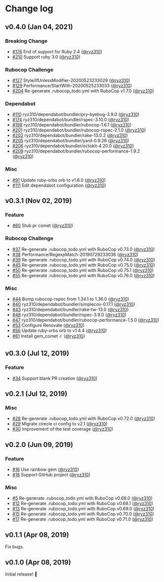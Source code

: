 # Change log

## v0.4.0 (Jan 04, 2021)

### Breaking Change

* [#176](https://github.com/ryz310/pr_comet/pull/176) End of support for Ruby 2.4 ([@ryz310](https://github.com/ryz310))
* [#210](https://github.com/ryz310/pr_comet/pull/210) Support ruby 3.0 ([@ryz310](https://github.com/ryz310))

### Rubocop Challenge

* [#127](https://github.com/ryz310/pr_comet/pull/127) Style/IfUnlessModifier-20200523233029 ([@ryz310](https://github.com/ryz310))
* [#129](https://github.com/ryz310/pr_comet/pull/129) Performance/StartWith-20200525233033 ([@ryz310](https://github.com/ryz310))
* [#204](https://github.com/ryz310/pr_comet/pull/204) Re-generate .rubocop_todo.yml with RuboCop v1.7.0 ([@ryz310](https://github.com/ryz310))

### Dependabot

* [#110](https://github.com/ryz310/pr_comet/pull/110) ryz310/dependabot/bundler/pry-byebug-3.9.0 ([@ryz310](https://github.com/ryz310))
* [#174](https://github.com/ryz310/pr_comet/pull/174) ryz310/dependabot/bundler/rspec-3.10.0 ([@ryz310](https://github.com/ryz310))
* [#198](https://github.com/ryz310/pr_comet/pull/198) ryz310/dependabot/bundler/rubocop-1.6.1 ([@ryz310](https://github.com/ryz310))
* [#201](https://github.com/ryz310/pr_comet/pull/201) ryz310/dependabot/bundler/rubocop-rspec-2.1.0 ([@ryz310](https://github.com/ryz310))
* [#202](https://github.com/ryz310/pr_comet/pull/202) ryz310/dependabot/bundler/rake-13.0.2 ([@ryz310](https://github.com/ryz310))
* [#205](https://github.com/ryz310/pr_comet/pull/205) ryz310/dependabot/bundler/yard-0.9.26 ([@ryz310](https://github.com/ryz310))
* [#206](https://github.com/ryz310/pr_comet/pull/206) ryz310/dependabot/bundler/octokit-4.20.0 ([@ryz310](https://github.com/ryz310))
* [#209](https://github.com/ryz310/pr_comet/pull/209) ryz310/dependabot/bundler/rubocop-performance-1.9.2 ([@ryz310](https://github.com/ryz310))

### Misc

* [#91](https://github.com/ryz310/pr_comet/pull/91) Update ruby-orbs orb to v1.6.0 ([@ryz310](https://github.com/ryz310))
* [#111](https://github.com/ryz310/pr_comet/pull/111) Edit dependabot configuration ([@ryz310](https://github.com/ryz310))

## v0.3.1 (Nov 02, 2019)

### Feature

* [#60](https://github.com/ryz310/pr_comet/pull/60) Stub pr comet ([@ryz310](https://github.com/ryz310))

### Rubocop Challenge

* [#37](https://github.com/ryz310/pr_comet/pull/37) Re-generate .rubocop_todo.yml with RuboCop v0.73.0 ([@ryz310](https://github.com/ryz310))
* [#38](https://github.com/ryz310/pr_comet/pull/38) Performance/RegexpMatch-20190729233036 ([@ryz310](https://github.com/ryz310))
* [#39](https://github.com/ryz310/pr_comet/pull/39) Re-generate .rubocop_todo.yml with RuboCop v0.74.0 ([@ryz310](https://github.com/ryz310))
* [#45](https://github.com/ryz310/pr_comet/pull/45) Re-generate .rubocop_todo.yml with RuboCop v0.75.0 ([@ryz310](https://github.com/ryz310))
* [#50](https://github.com/ryz310/pr_comet/pull/50) Re-generate .rubocop_todo.yml with RuboCop v0.75.1 ([@ryz310](https://github.com/ryz310))
* [#55](https://github.com/ryz310/pr_comet/pull/55) Re-generate .rubocop_todo.yml with RuboCop v0.76.0 ([@ryz310](https://github.com/ryz310))

### Misc

* [#44](https://github.com/ryz310/pr_comet/pull/44) Bump rubocop-rspec from 1.34.1 to 1.36.0 ([@ryz310](https://github.com/ryz310))
* [#40](https://github.com/ryz310/pr_comet/pull/40) ryz310/dependabot/bundler/simplecov-0.17.1 ([@ryz310](https://github.com/ryz310))
* [#43](https://github.com/ryz310/pr_comet/pull/43) ryz310/dependabot/bundler/rake-tw-13.0 ([@ryz310](https://github.com/ryz310))
* [#48](https://github.com/ryz310/pr_comet/pull/48) ryz310/dependabot/bundler/rspec-3.9.0 ([@ryz310](https://github.com/ryz310))
* [#47](https://github.com/ryz310/pr_comet/pull/47) ryz310/dependabot/bundler/rubocop-performance-1.5.0 ([@ryz310](https://github.com/ryz310))
* [#53](https://github.com/ryz310/pr_comet/pull/53) Configure Renovate ([@ryz310](https://github.com/ryz310))
* [#56](https://github.com/ryz310/pr_comet/pull/56) Update ruby-orbs orb to v1.4.4 ([@ryz310](https://github.com/ryz310))
* [#61](https://github.com/ryz310/pr_comet/pull/61) Install gem_comet :comet: ([@ryz310](https://github.com/ryz310))

## v0.3.0 (Jul 12, 2019)

### Feature

* [#34](https://github.com/ryz310/pr_comet/pull/34) Support blank PR creation ([@ryz310](https://github.com/ryz310))

## v0.2.1 (Jul 12, 2019)

### Misc

* [#28](https://github.com/ryz310/pr_comet/pull/28) Re-generate .rubocop_todo.yml with RuboCop v0.72.0 ([@ryz310](https://github.com/ryz310))
* [#29](https://github.com/ryz310/pr_comet/pull/29) Migrate cirecle ci config to v2.1 ([@ryz310](https://github.com/ryz310))
* [#30](https://github.com/ryz310/pr_comet/pull/30) Improvement of the test coverage ([@ryz310](https://github.com/ryz310))

## v0.2.0 (Jun 09, 2019)

### Feature

* [#16](https://github.com/ryz310/pr_comet/pull/16) Use rainbow gem ([@ryz310](https://github.com/ryz310))
* [#18](https://github.com/ryz310/pr_comet/pull/18) Support GitHub project ([@ryz310](https://github.com/ryz310))

### Misc

* [#5](https://github.com/ryz310/pr_comet/pull/5) Re-generate .rubocop_todo.yml with RuboCop v0.68.0 ([@ryz310](https://github.com/ryz310))
* [#12](https://github.com/ryz310/pr_comet/pull/12) Re-generate .rubocop_todo.yml with RuboCop v0.68.1 ([@ryz310](https://github.com/ryz310))
* [#13](https://github.com/ryz310/pr_comet/pull/13) Re-generate .rubocop_todo.yml with RuboCop v0.69.0 ([@ryz310](https://github.com/ryz310))
* [#15](https://github.com/ryz310/pr_comet/pull/15) Re-generate .rubocop_todo.yml with RuboCop v0.70.0 ([@ryz310](https://github.com/ryz310))
* [#17](https://github.com/ryz310/pr_comet/pull/17) Re-generate .rubocop_todo.yml with RuboCop v0.71.0 ([@ryz310](https://github.com/ryz310))

## v0.1.1 (Apr 08, 2019)

Fix bugs.

## v0.1.0 (Apr 08, 2019)

Initial release! :rocket:
